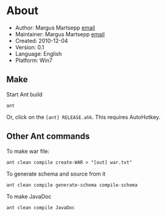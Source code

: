 About
=============
* Author: Margus Martsepp [email](margusmartsepp@gmail.com)
* Maintainer: Margus Martsepp [email](margusmartsepp@gmail.com)
* Created: 2010-12-04
* Version: 0.1
* Language: English
* Platform: Win7

Make
----
Start Ant build

    ant 

Or, click on the `[ant] RELEASE.ahk`. This requires AutoHotkey.

Other Ant commands
------------------

To make war file:

    ant clean compile create-WAR > "[out] war.txt"
    
To generate schema and source from it

    ant clean compile generate-schema compile-schema
    
To make JavaDoc

    ant clean compile JavaDoc